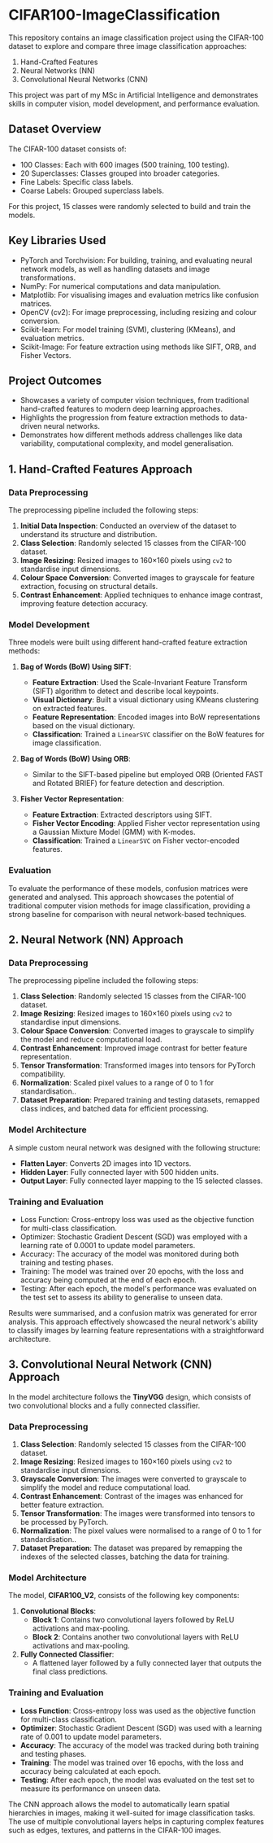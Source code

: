 # CIFAR100-ImageClassification
This repository contains an image classification project using the CIFAR-100 dataset to explore and compare three image classification approaches:
1. Hand-Crafted Features
2. Neural Networks (NN)
3. Convolutional Neural Networks (CNN)

This project was part of my MSc in Artificial Intelligence and demonstrates skills in computer vision, model development, and performance evaluation.

## Dataset Overview
The CIFAR-100 dataset consists of:
- 100 Classes: Each with 600 images (500 training, 100 testing).
- 20 Superclasses: Classes grouped into broader categories.
- Fine Labels: Specific class labels.
- Coarse Labels: Grouped superclass labels.

For this project, 15 classes were randomly selected to build and train the models. 

## Key Libraries Used
- PyTorch and Torchvision: For building, training, and evaluating neural network models, as well as handling datasets and image transformations.
- NumPy: For numerical computations and data manipulation.
- Matplotlib: For visualising images and evaluation metrics like confusion matrices.
- OpenCV (cv2): For image preprocessing, including resizing and colour conversion.
- Scikit-learn: For model training (SVM), clustering (KMeans), and evaluation metrics.
- Scikit-Image: For feature extraction using methods like SIFT, ORB, and Fisher Vectors.

## Project Outcomes
- Showcases a variety of computer vision techniques, from traditional hand-crafted features to modern deep learning approaches.
- Highlights the progression from feature extraction methods to data-driven neural networks.
- Demonstrates how different methods address challenges like data variability, computational complexity, and model generalisation.

## 1. Hand-Crafted Features Approach
### Data Preprocessing  
The preprocessing pipeline included the following steps: 
  1. **Initial Data Inspection**: Conducted an overview of the dataset to understand its structure and distribution.  
  2. **Class Selection**: Randomly selected 15 classes from the CIFAR-100 dataset.  
  3. **Image Resizing**: Resized images to 160×160 pixels using `cv2` to standardise input dimensions.  
  4. **Colour Space Conversion**: Converted images to grayscale for feature extraction, focusing on structural details.  
  5. **Contrast Enhancement**: Applied techniques to enhance image contrast, improving feature detection accuracy.  

### Model Development  
Three models were built using different hand-crafted feature extraction methods:  

1. **Bag of Words (BoW) Using SIFT**:  
   - **Feature Extraction**: Used the Scale-Invariant Feature Transform (SIFT) algorithm to detect and describe local keypoints.  
   - **Visual Dictionary**: Built a visual dictionary using KMeans clustering on extracted features.  
   - **Feature Representation**: Encoded images into BoW representations based on the visual dictionary.  
   - **Classification**: Trained a `LinearSVC` classifier on the BoW features for image classification.  

2. **Bag of Words (BoW) Using ORB**:  
   - Similar to the SIFT-based pipeline but employed ORB (Oriented FAST and Rotated BRIEF) for feature detection and description.  

3. **Fisher Vector Representation**:  
   - **Feature Extraction**: Extracted descriptors using SIFT.  
   - **Fisher Vector Encoding**: Applied Fisher vector representation using a Gaussian Mixture Model (GMM) with K-modes.  
   - **Classification**: Trained a `LinearSVC` on Fisher vector-encoded features.  

### Evaluation  
To evaluate the performance of these models, confusion matrices were generated and analysed. This approach showcases the potential of traditional computer vision methods for image classification, providing a strong baseline for comparison with neural network-based techniques.

## 2. Neural Network (NN) Approach
### Data Preprocessing
The preprocessing pipeline included the following steps:
  1. **Class Selection**: Randomly selected 15 classes from the CIFAR-100 dataset.
  2. **Image Resizing**: Resized images to 160×160 pixels using `cv2` to standardise input dimensions.
  3. **Colour Space Conversion**: Converted images to grayscale to simplify the model and reduce computational load.
  4. **Contrast Enhancement**: Improved image contrast for better feature representation.
  5. **Tensor Transformation**: Transformed images into tensors for PyTorch compatibility.
  6. **Normalization**: Scaled pixel values to a range of 0 to 1 for standardisation..
  7. **Dataset Preparation**: Prepared training and testing datasets, remapped class indices, and batched data for efficient processing.

### Model Architecture
A simple custom neural network was designed with the following structure:
  - **Flatten Layer**: Converts 2D images into 1D vectors.
  - **Hidden Layer**: Fully connected layer with 500 hidden units.
  - **Output Layer**: Fully connected layer mapping to the 15 selected classes.

### Training and Evaluation
- Loss Function: Cross-entropy loss was used as the objective function for multi-class classification.
- Optimizer: Stochastic Gradient Descent (SGD) was employed with a learning rate of 0.0001 to update model parameters.
- Accuracy: The accuracy of the model was monitored during both training and testing phases.
- Training: The model was trained over 20 epochs, with the loss and accuracy being computed at the end of each epoch.
- Testing: After each epoch, the model's performance was evaluated on the test set to assess its ability to generalise to unseen data.

Results were summarised, and a confusion matrix was generated for error analysis. This approach effectively showcased the neural network's ability to classify images by learning feature representations with a straightforward architecture.

## 3. Convolutional Neural Network (CNN) Approach

In the model architecture follows the **TinyVGG** design, which consists of two convolutional blocks and a fully connected classifier.
### Data Preprocessing
  1. **Class Selection**: Randomly selected 15 classes from the CIFAR-100 dataset.
  2. **Image Resizing**: Resized images to 160×160 pixels using `cv2` to standardise input dimensions.
  3. **Grayscale Conversion**: The images were converted to grayscale to simplify the model and reduce computational load.
  4. **Contrast Enhancement**: Contrast of the images was enhanced for better feature extraction.
  5. **Tensor Transformation**: The images were transformed into tensors to be processed by PyTorch.
  6. **Normalization**: The pixel values were normalised to a range of 0 to 1 for standardisation..
  7. **Dataset Preparation**: The dataset was prepared by remapping the indexes of the selected classes, batching the data for training.

### Model Architecture
The model, **CIFAR100_V2**, consists of the following key components:
1. **Convolutional Blocks**:  
   - **Block 1**: Contains two convolutional layers followed by ReLU activations and max-pooling.
   - **Block 2**: Contains another two convolutional layers with ReLU activations and max-pooling.
2. **Fully Connected Classifier**:  
   - A flattened layer followed by a fully connected layer that outputs the final class predictions.

### Training and Evaluation
- **Loss Function**: Cross-entropy loss was used as the objective function for multi-class classification.
- **Optimizer**: Stochastic Gradient Descent (SGD) was used with a learning rate of 0.001 to update model parameters.
- **Accuracy**: The accuracy of the model was tracked during both training and testing phases.
- **Training**: The model was trained over 16 epochs, with the loss and accuracy being calculated at each epoch.
- **Testing**: After each epoch, the model was evaluated on the test set to measure its performance on unseen data.

The CNN approach allows the model to automatically learn spatial hierarchies in images, making it well-suited for image classification tasks. The use of multiple convolutional layers helps in capturing complex features such as edges, textures, and patterns in the CIFAR-100 images.
